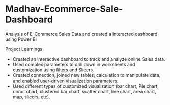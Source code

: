 # Madhav-Ecommerce-Sale-Dashboard
Analysis of E-Commerce Sales Data and created a interacted dashboard using Power BI

Project Learnings
- Created an interactive dashboard to track and analyze online Sales data.
- Used complex parameters to drill down in worksheets and customization using filters and Slicers.
- Created connection, joined new tables, calculation to manipulate data, and enabled user-driven visualization parameters.
- Used different types of customized visualization (bar chart, Pie chart, donut chart, clustered bar chart, scatter chart, line chart, area chart, map, slicers, etc).
